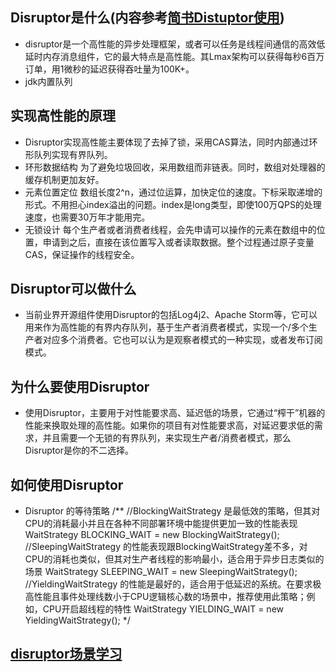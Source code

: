 ##  Disruptor是什么(内容参考[简书Distuptor使用](https://www.jianshu.com/p/d24b2eb4a881))
*   disruptor是一个高性能的异步处理框架，或者可以任务是线程间通信的高效低延时内存消息组件，它的最大特点是高性能。其Lmax架构可以获得每秒6百万订单，用1微秒的延迟获得吞吐量为100K+。
*   jdk内置队列
##   实现高性能的原理   
*   Disruptor实现高性能主要体现了去掉了锁，采用CAS算法，同时内部通过环形队列实现有界队列。
*   环形数据结构
    为了避免垃圾回收，采用数组而非链表。同时，数组对处理器的缓存机制更加友好。
*   元素位置定位
    数组长度2^n，通过位运算，加快定位的速度。下标采取递增的形式。不用担心index溢出的问题。index是long类型，即使100万QPS的处理速度，也需要30万年才能用完。
*   无锁设计
    每个生产者或者消费者线程，会先申请可以操作的元素在数组中的位置，申请到之后，直接在该位置写入或者读取数据。整个过程通过原子变量CAS，保证操作的线程安全。
##  Disruptor可以做什么
*   当前业界开源组件使用Disruptor的包括Log4j2、Apache Storm等，它可以用来作为高性能的有界内存队列，基于生产者消费者模式，实现一个/多个生产者对应多个消费者。它也可以认为是观察者模式的一种实现，或者发布订阅模式。
##  为什么要使用Disruptor
*   使用Disruptor，主要用于对性能要求高、延迟低的场景，它通过“榨干”机器的性能来换取处理的高性能。如果你的项目有对性能要求高，对延迟要求低的需求，并且需要一个无锁的有界队列，来实现生产者/消费者模式，那么Disruptor是你的不二选择。
##  如何使用Disruptor
*   Disruptor 的等待策略
    /**
        //BlockingWaitStrategy 是最低效的策略，但其对CPU的消耗最小并且在各种不同部署环境中能提供更加一致的性能表现
        WaitStrategy BLOCKING_WAIT = new BlockingWaitStrategy();
        //SleepingWaitStrategy 的性能表现跟BlockingWaitStrategy差不多，对CPU的消耗也类似，但其对生产者线程的影响最小，适合用于异步日志类似的场景
        WaitStrategy SLEEPING_WAIT = new SleepingWaitStrategy();
        //YieldingWaitStrategy 的性能是最好的，适合用于低延迟的系统。在要求极高性能且事件处理线数小于CPU逻辑核心数的场景中，推荐使用此策略；例如，CPU开启超线程的特性
        WaitStrategy YIELDING_WAIT = new YieldingWaitStrategy();
    */

## [disruptor场景学习](https://www.cnblogs.com/pku-liuqiang/p/8544700.html)


        